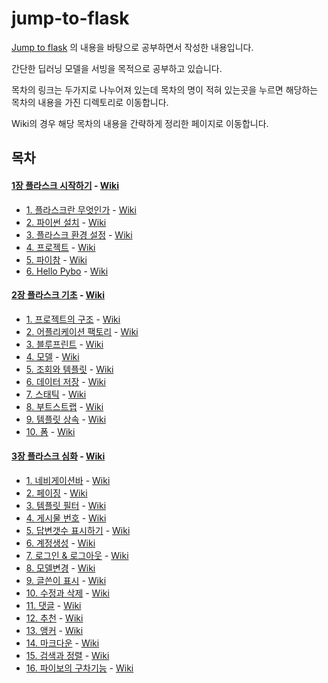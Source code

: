 # jump-to-flask
[Jump to flask](https://wikidocs.net/book/4542) 의 내용을 바탕으로 공부하면서 작성한 내용입니다.

간단한 딥러닝 모델을 서빙을 목적으로 공부하고 있습니다.

목차의 링크는 두가지로 나누어져 있는데 목차의 명이 적혀 있는곳을 누르면 해당하는 목차의 내용을 가진 디렉토리로 이동합니다.

Wiki의 경우 해당 목차의 내용을 간략하게 정리한 페이지로 이동합니다.

## 목차

#### [1장 플라스크 시작하기](1장_플라스크_시작하기) - [Wiki](https://github.com/toriving/jump-to-flask/wiki/1%EC%9E%A5-%ED%94%8C%EB%9D%BC%EC%8A%A4%ED%81%AC-%EC%8B%9C%EC%9E%91%ED%95%98%EA%B8%B0)
- [1. 플라스크란 무엇인가](1장_플라스크_시작하기/1_플라스크란_무엇인가) - [Wiki]()
- [2. 파이썬 설치](1장_플라스크_시작하기/2_파이썬_설치) - [Wiki]()
- [3. 플라스크 환경 설정](1장_플라스크_시작하기/3_플라스크_환경_설정) - [Wiki]()
- [4. 프로젝트](1장_플라스크_시작하기/4_프로젝트) - [Wiki]()
- [5. 파이참](1장_플라스크_시작하기/5_파이참) - [Wiki]()
- [6. Hello Pybo](1장_플라스크_시작하기/6_Hello_Pybo) - [Wiki]()


#### [2장 플라스크 기초](2장_플라스크_기초) - [Wiki](https://github.com/toriving/jump-to-flask/wiki/2%EC%9E%A5-%ED%94%8C%EB%9D%BC%EC%8A%A4%ED%81%AC-%EA%B8%B0%EC%B4%88)

- [1. 프로젝트의 구조](2장_플라스크_기초/1_프로젝트의_구조) - [Wiki]()
- [2. 어플리케이션 팩토리](2장_플라스크_기초/2_어플리케이션_팩토리) - [Wiki]()
- [3. 블루프린트](2장_플라스크_기초/3_블루프린트) - [Wiki]()
- [4. 모델](2장_플라스크_기초/4_모델) - [Wiki]()
- [5. 조회와 템플릿](2장_플라스크_기초/5_조회와_템플릿) - [Wiki]()
- [6. 데이터 저장](2장_플라스크_기초/6_데이터_저장) - [Wiki]()
- [7. 스태틱](2장_플라스크_기초/7_스태틱) - [Wiki]()
- [8. 부트스트랩](2장_플라스크_기초/8_부트스트랩) - [Wiki]()
- [9. 템플릿 상속](2장_플라스크_기초/9_템플릿_상속) - [Wiki]()
- [10. 폼](2장_플라스크_기초/10_폼) - [Wiki]()

#### [3장 플라스크 심화](3장_플라스크_심화) - [Wiki](https://github.com/toriving/jump-to-flask/wiki/3%EC%9E%A5-%ED%94%8C%EB%9D%BC%EC%8A%A4%ED%81%AC-%EC%8B%AC%ED%99%94)
- [1. 네비게이션바](3장_플라스크_심화/1_네비게이션바) - [Wiki]()
- [2. 페이징](3장_플라스크_심화/2_페이징) - [Wiki]()
- [3. 템플릿 필터](3장_플라스크_심화/3_템플릿_필터) - [Wiki]()
- [4. 게시물 번호](3장_플라스크_심화/4_게시물_번호) - [Wiki]()
- [5. 답변갯수 표시하기](3장_플라스크_심화/5_답변갯수_표시하기) - [Wiki]()
- [6. 계정생성](3장_플라스크_심화/6_계정생성) - [Wiki]()
- [7. 로그인 & 로그아웃](3장_플라스크_심화/7_로그인_로그아웃) - [Wiki]()
- [8. 모델변경](3장_플라스크_심화/8_모델변경) - [Wiki]()
- [9. 글쓴이 표시](3장_플라스크_심화/9_글쓴이_표시) - [Wiki]()
- [10. 수정과 삭제](3장_플라스크_심화/10_수정과_삭제) - [Wiki]()
- [11. 댓글](3장_플라스크_심화/11_댓글) - [Wiki]()
- [12. 추천](3장_플라스크_심화/12_추천) - [Wiki]()
- [13. 앵커](3장_플라스크_심화/13_앵커) - [Wiki]()
- [14. 마크다운](3장_플라스크_심화/14_마크다운) - [Wiki]()
- [15. 검색과 정렬](3장_플라스크_심화/15_검색과_정렬) - [Wiki]()
- [16. 파이보의 구차기능](3장_플라스크_심화/16_파이보의_추가기능) - [Wiki]()

